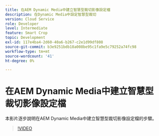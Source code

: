 ```yaml
---
title: 在AEM Dynamic Media中建立智慧型裁切影像設定檔
description: 在Dynamic Media中設定智慧型裁切
version: Cloud Service
role: Developer
level: Intermediate
feature: Smart Crop
topic: Development
exl-id: 117e4ba4-2d60-40a6-b267-c2e1d99df808
source-git-commit: b3e9251bdb18a008be95c1fa9e5c79252a74fc98
workflow-type: tm+mt
source-wordcount: '41'
ht-degree: 0%

---
```


# 在AEM Dynamic Media中建立智慧型裁切影像設定檔

本影片逐步說明在AEM Dynamic Media中建立智慧型裁切影像設定檔的步驟。

>[!VIDEO](https://video.tv.adobe.com/v/335460?quality=12&learn=on)
